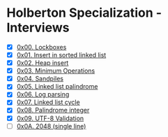 # Holberton Specialization - Interviews

-   [x] [0x00. Lockboxes](https://github.com/pforciol/holbertonschool-interview/tree/master/0x00-lockboxes)
-   [x] [0x01. Insert in sorted linked list](https://github.com/pforciol/holbertonschool-interview/tree/master/0x01-insert_in_sorted_linked_list)
-   [x] [0x02. Heap insert](https://github.com/pforciol/holbertonschool-interview/tree/master/0x02-heap_insert)
-   [x] [0x03. Minimum Operations](https://github.com/pforciol/holbertonschool-interview/tree/master/0x03-minimum_operations)
-   [x] [0x04. Sandpiles](https://github.com/pforciol/holbertonschool-interview/tree/master/0x04-sandpiles)
-   [x] [0x05. Linked list palindrome](https://github.com/pforciol/holbertonschool-interview/tree/master/0x05-linked_list_palindrome)
-   [x] [0x06. Log parsing](https://github.com/pforciol/holbertonschool-interview/tree/master/0x06-log_parsing)
-   [x] [0x07. Linked list cycle](https://github.com/pforciol/holbertonschool-interview/tree/master/0x06-linked_list_cycle)
-   [x] [0x08. Palindrome integer](https://github.com/pforciol/holbertonschool-interview/tree/master/0x08-palindrome_integer)
-   [x] [0x09. UTF-8 Validation](https://github.com/pforciol/holbertonschool-interview/tree/master/0x09-utf8_validation)
-   [ ] [0x0A. 2048 (single line)](https://github.com/pforciol/holbertonschool-interview/tree/master/0x0A-slide_line)

